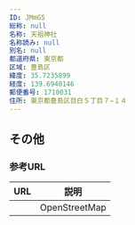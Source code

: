 ```yaml
---
ID: JMmG5
総称: null
名称: 天祖神社
名称読み: null
別名: null
都道府県: 東京都
区域: 豊島区
緯度: 35.7235899
経度: 139.6940146
郵便番号: 1710031
住所: 東京都豊島区目白５丁目７−１４
---
```


## その他

### 参考URL

| URL | 説明          |
| --- | ------------- |
|     | OpenStreetMap |

